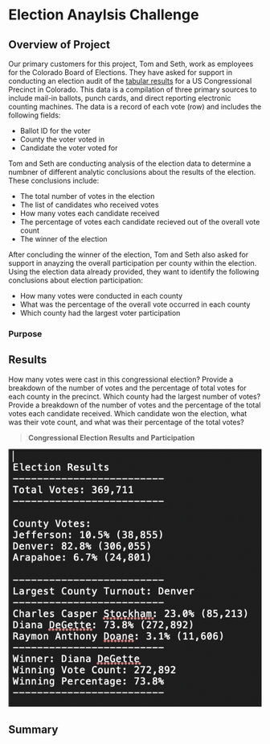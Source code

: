 # Election Anaylsis Challenge

## Overview of Project

Our primary customers for this project, Tom and Seth, work as employees for the Colorado Board of Elections.  They have asked for support in conducting an election audit of the [tabular results](https://github.com/MaureenFromuth/Election_Analysis_Challenge/blob/master/election_results.csv) for a US Congressional Precinct in Colorado.  This data is a compilation of three primary sources to include mail-in ballots, punch cards, and direct reporting electronic counting machines.  The data is a record of each vote (row) and includes the following fields:
- Ballot ID for the voter
- County the voter voted in
- Candidate the voter voted for

Tom and Seth are conducting analysis of the election data to determine a numbner of different analytic conclusions about the results of the election.  These conclusions include:
- The total number of votes in the election
- The list of candidates who received votes
- How many votes each candidate received
- The percentage of votes each candidate recieved out of the overall vote count
- The winner of the election

After concluding the winner of the election, Tom and Seth also asked for support in anayzing the overall participation per county within the election.  Using the election data already provided, they want to identify the following conclusions about election participation:
- How many votes were conducted in each county
- What was the percentage of the overall vote occurred in each county
- Which county had the largest voter participation

### Purpose  

## Results



How many votes were cast in this congressional election?
Provide a breakdown of the number of votes and the percentage of total votes for each county in the precinct.
Which county had the largest number of votes?
Provide a breakdown of the number of votes and the percentage of the total votes each candidate received.
Which candidate won the election, what was their vote count, and what was their percentage of the total votes?

>**Congressional Election Results and Participation**

![Congressional Election Results and Participation](https://github.com/MaureenFromuth/Election_Analysis_Challenge/blob/master/Election_Results-Text.png)

## Summary

